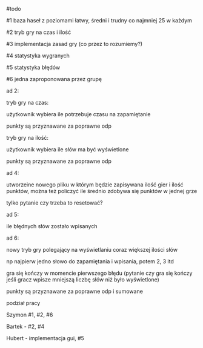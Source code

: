 #todo

#1 baza haseł z poziomami łatwy, średni i trudny co najmniej 25 w każdym

#2 tryb gry na czas i ilość

#3 implementacja zasad gry (co przez to rozumiemy?)

#4 statystyka wygranych

#5 statystyka błędów

#6 jedna zaproponowana przez grupę



ad 2:

tryb gry na czas:

użytkownik wybiera ile potrzebuje czasu na zapamiętanie

punkty są przyznawane za poprawne odp



tryb gry na ilość:

użytkownik wybiera ile słów ma być wyświetlone

punkty są przyznawane za poprawne odp



ad 4:

utworzeine nowego pliku w którym będzie zapisywana ilość gier i ilość punktów, można też policzyć ile średnio zdobywa się punktów w jednej grze

tylko pytanie czy trzeba to resetować?



ad 5:

ile błędnych słów zostało wpisanych



ad 6:

nowy tryb gry polegający na wyświetlaniu coraz większej ilości słów

np najpierw jedno słowo do zapamiętania i wpisania, potem 2, 3 itd

gra się kończy w momencie pierwszego błędu (pytanie czy gra się kończy jeśli gracz wpisze mniejszą liczbę słów niż było wyświetlone)

punkty są przyznawane za poprawne odp i sumowane



podział pracy

Szymon #1, #2, #6

Bartek - #2, #4

Hubert - implementacja gui, #5
